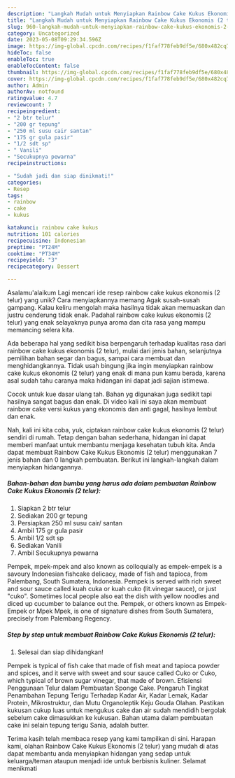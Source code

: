 ```yaml
---
description: "Langkah Mudah untuk Menyiapkan Rainbow Cake Kukus Ekonomis (2 telur){ yang Lezat"
title: "Langkah Mudah untuk Menyiapkan Rainbow Cake Kukus Ekonomis (2 telur){ yang Lezat"
slug: 960-langkah-mudah-untuk-menyiapkan-rainbow-cake-kukus-ekonomis-2-telur-yang-lezat
category: Uncategorized
date: 2023-05-08T09:29:34.596Z
image: https://img-global.cpcdn.com/recipes/f1faf778feb9df5e/680x482cq70/rainbow-cake-kukus-ekonomis-2-telur-foto-resep-utama.jpg
hideToc: false
enableToc: true
enableTocContent: false
thumbnail: https://img-global.cpcdn.com/recipes/f1faf778feb9df5e/680x482cq70/rainbow-cake-kukus-ekonomis-2-telur-foto-resep-utama.jpg
cover: https://img-global.cpcdn.com/recipes/f1faf778feb9df5e/680x482cq70/rainbow-cake-kukus-ekonomis-2-telur-foto-resep-utama.jpg
author: Admin
authorAv: notfound
ratingvalue: 4.7
reviewcount: 7
recipeingredient:
- "2 btr telur"
- "200 gr tepung"
- "250 ml susu cair santan"
- "175 gr gula pasir"
- "1/2 sdt sp"
- " Vanili"
- "Secukupnya pewarna"
recipeinstructions:

- "Sudah jadi dan siap dinikmati!"
categories:
- Resep
tags:
- rainbow
- cake
- kukus

katakunci: rainbow cake kukus 
nutrition: 101 calories
recipecuisine: Indonesian
preptime: "PT24M"
cooktime: "PT34M"
recipeyield: "3"
recipecategory: Dessert

---
```



Asalamu'alaikum Lagi mencari ide resep rainbow cake kukus ekonomis (2 telur) yang unik? Cara menyiapkannya memang Agak susah-susah gampang. Kalau keliru mengolah maka hasilnya tidak akan memuaskan dan justru cenderung tidak enak. Padahal rainbow cake kukus ekonomis (2 telur) yang enak selayaknya punya aroma dan cita rasa yang mampu memancing selera kita.


Ada beberapa hal yang sedikit bisa berpengaruh terhadap kualitas rasa dari rainbow cake kukus ekonomis (2 telur), mulai dari jenis bahan, selanjutnya pemilihan bahan segar dan bagus, sampai cara membuat dan menghidangkannya. Tidak usah bingung jika ingin menyiapkan rainbow cake kukus ekonomis (2 telur) yang enak di mana pun kamu berada, karena asal sudah tahu caranya maka hidangan ini dapat jadi sajian istimewa.

Cocok untuk kue dasar ulang tah. Bahan yg digunakan juga sedikit tapi hasilnya sangat bagus dan enak. Di video kali ini saya akan membuat rainbow cake versi kukus yang ekonomis dan anti gagal, hasilnya lembut dan enak.


Nah, kali ini kita coba, yuk, ciptakan rainbow cake kukus ekonomis (2 telur) sendiri di rumah. Tetap dengan bahan sederhana, hidangan ini dapat memberi manfaat untuk membantu menjaga kesehatan tubuh kita. Anda dapat membuat Rainbow Cake Kukus Ekonomis (2 telur) menggunakan 7 jenis bahan dan 0 langkah pembuatan. Berikut ini langkah-langkah dalam menyiapkan hidangannya.

<!--inarticleads1-->

##### Bahan-bahan dan bumbu yang harus ada dalam pembuatan Rainbow Cake Kukus Ekonomis (2 telur):

1. Siapkan 2 btr telur
1. Sediakan 200 gr tepung
1. Persiapkan 250 ml susu cair/ santan
1. Ambil 175 gr gula pasir
1. Ambil 1/2 sdt sp
1. Sediakan  Vanili
1. Ambil Secukupnya pewarna


Pempek, mpek-mpek and also known as colloquially as empek-empek is a savoury Indonesian fishcake delicacy, made of fish and tapioca, from Palembang, South Sumatera, Indonesia. Pempek is served with rich sweet and sour sauce called kuah cuka or kuah cuko (lit.vinegar sauce), or just &#34;cuko&#34;. Sometimes local people also eat the dish with yellow noodles and diced up cucumber to balance out the. Pempek, or others known as Empek-Empek or Mpek Mpek, is one of signature dishes from South Sumatera, precisely from Palembang Regency. 

<!--inarticleads2-->

##### Step by step untuk membuat Rainbow Cake Kukus Ekonomis (2 telur):


1. Selesai dan siap dihidangkan!

Pempek is typical of fish cake that made of fish meat and tapioca powder and spices, and it serve with sweet and sour sauce called Cuko or Cuko, which typical of brown sugar vinegar, that made of brown. Efisiensi Penggunaan Telur dalam Pembuatan Sponge Cake. Pengaruh Tingkat Penambahan Tepung Terigu Terhadap Kadar Air, Kadar Lemak, Kadar Protein, Mikrostruktur, dan Mutu Organoleptik Keju Gouda Olahan. Pastikan kukusan cukup luas untuk mengukus cake dan air sudah mendidih bergolak sebelum cake dimasukkan ke kukusan. Bahan utama dalam pembuatan cake ini selain tepung terigu Sania, adalah butter. 

Terima kasih telah membaca resep yang kami tampilkan di sini. Harapan kami, olahan Rainbow Cake Kukus Ekonomis (2 telur) yang mudah di atas dapat membantu anda menyiapkan hidangan yang sedap untuk keluarga/teman ataupun menjadi ide untuk berbisnis kuliner. Selamat menikmati
